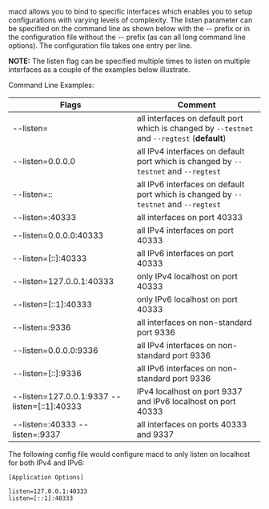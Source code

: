 macd allows you to bind to specific interfaces which enables you to setup
configurations with varying levels of complexity.  The listen parameter can be
specified on the command line as shown below with the -- prefix or in the
configuration file without the -- prefix (as can all long command line options).
The configuration file takes one entry per line.

**NOTE:** The listen flag can be specified multiple times to listen on multiple
interfaces as a couple of the examples below illustrate.

Command Line Examples:

|Flags|Comment|
|----------|------------|
|--listen=|all interfaces on default port which is changed by `--testnet` and `--regtest` (**default**)|
|--listen=0.0.0.0|all IPv4 interfaces on default port which is changed by `--testnet` and `--regtest`|
|--listen=::|all IPv6 interfaces on default port which is changed by `--testnet` and `--regtest`|
|--listen=:40333|all interfaces on port 40333|
|--listen=0.0.0.0:40333|all IPv4 interfaces on port 40333|
|--listen=[::]:40333|all IPv6 interfaces on port 40333|
|--listen=127.0.0.1:40333|only IPv4 localhost on port 40333|
|--listen=[::1]:40333|only IPv6 localhost on port 40333|
|--listen=:9336|all interfaces on non-standard port 9336|
|--listen=0.0.0.0:9336|all IPv4 interfaces on non-standard port 9336|
|--listen=[::]:9336|all IPv6 interfaces on non-standard port 9336|
|--listen=127.0.0.1:9337 --listen=[::1]:40333|IPv4 localhost on port 9337 and IPv6 localhost on port 40333|
|--listen=:40333 --listen=:9337|all interfaces on ports 40333 and 9337|

The following config file would configure macd to only listen on localhost for both IPv4 and IPv6:

```text
[Application Options]

listen=127.0.0.1:40333
listen=[::1]:40333
```

